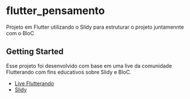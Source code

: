 # flutter_pensamento

Projeto em Flutter utilizando o Slidy para estruturar o projeto juntamennte com o BloC

## Getting Started

Esse projeto foi desenvolvido com base em uma live da comunidade Flutterando com fins educativos sobre Slidy e BloC.

- [Live Flutterando](https://www.youtube.com/watch?v=mo3JQN1d7tg&t=123s)
- [Slidy](https://github.com/Flutterando/slidy)

